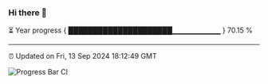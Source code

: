 ### Hi there 👋

⏳ Year progress { █████████████████████▁▁▁▁▁▁▁▁▁ } 70.15 %

---

⏰ Updated on Fri, 13 Sep 2024 18:12:49 GMT

![Progress Bar CI](https://github.com/Shyam-Makwana/GitHub-Actions-Demo/workflows/Progress%20Bar%20CI/badge.svg)
